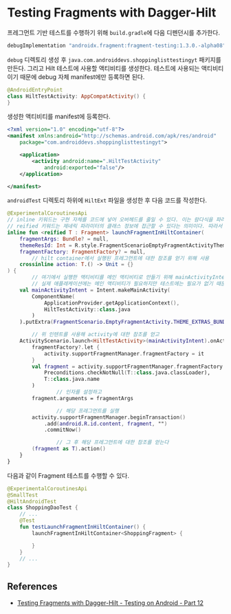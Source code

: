 # Testing Fragments with Dagger-Hilt

프레그먼트 기반 테스트를 수행하기 위해 `build.gradle`에 다음 디펜던시를 추가한다.

```kotlin
debugImplementation "androidx.fragment:fragment-testing:1.3.0.-alpha08"
```

`debug` 디렉토리 생성 후 `java.com.androiddevs.shoppinglisttestingyt` 패키지를 만든다. 그리고 Hilt 테스트에 사용할 액티비티를 생성한다. 테스트에 사용되는 액티비티이기 때문에 debug 자체 manifest에만 등록하면 된다.

```kotlin
@AndroidEntryPoint
class HiltTestActivity: AppCompatActivity() {
}
```

생성한 액티비티를 manifest에 등록한다.

```xml
<?xml version="1.0" encoding="utf-8"?>
<manifest xmlns:android="http://schemas.android.com/apk/res/android"
    package="com.androiddevs.shoppinglisttestingyt">

    <application>
        <activity android:name=".HiltTestActivity"
            android:exported="false"/>
    </application>

</manifest>
```

`androidTest` 디렉토리 하위에 `HiltExt` 파일을 생성한 후 다음 코드를 작성한다.

```kotlin
@ExperimentalCoroutinesApi
// inline 키워드는 구현 자체를 코드에 넣어 오버헤드를 줄일 수 있다. 이는 람다식을 파라미터로 전달할 경우 많이 사용된다.
// reified 키워드는 제네릭 파라미터의 클래스 정보에 접근할 수 있다는 의미이다. 따라서 컴파일 타임에 어떤 타입인지 알 수 있다.
inline fun <reified T : Fragment> launchFragmentInHiltContainer(
    fragmentArgs: Bundle? = null,
    themeResId: Int = R.style.FragmentScenarioEmptyFragmentActivityTheme,
    fragmentFactory: FragmentFactory? = null,
		// hilt container에서 실행된 프레그먼트에 대한 참조를 얻기 위해 사용
    crossinline action: T.() -> Unit = {}
) {
		// 여기에서 실행한 액티비티를 메인 액티비티로 만들기 위해 mainActivityIntent를 정의한다.
		// 실제 애플레케이션에는 메인 액티비티가 필요하지만 테스트에는 필요가 없기 때문이다.
    val mainActivityIntent = Intent.makeMainActivity(
        ComponentName(
            ApplicationProvider.getApplicationContext(),
            HiltTestActivity::class.java
        )
    ).putExtra(FragmentScenario.EmptyFragmentActivity.THEME_EXTRAS_BUNDLE_KEY, themeResId)

		// 위 인텐트를 사용해 activity에 대한 참조를 얻고
    ActivityScenario.launch<HiltTestActivity>(mainActivityIntent).onActivity { activity ->
        fragmentFactory?.let {
            activity.supportFragmentManager.fragmentFactory = it
        }
        val fragment = activity.supportFragmentManager.fragmentFactory.instantiate(
            Preconditions.checkNotNull(T::class.java.classLoader),
            T::class.java.name
        )
				// 인자를 설정하고
        fragment.arguments = fragmentArgs

				// 해당 프레그먼트를 실행
        activity.supportFragmentManager.beginTransaction()
            .add(android.R.id.content, fragment, "")
            .commitNow()

				// 그 후 해당 프레그먼트에 대한 참조를 얻는다
        (fragment as T).action()
    }
}
```

다음과 같이 Fragment 테스트를 수행할 수 있다.

```kotlin
@ExperimentalCoroutinesApi
@SmallTest
@HiltAndroidTest
class ShoppingDaoTest {
    // ...
    @Test
    fun testLaunchFragmentInHiltContainer() {
        launchFragmentInHiltContainer<ShoppingFragment> {

        }
    }
    // ...
}
```

## References

* [Testing Fragments with Dagger-Hilt - Testing on Android - Part 12](https://www.youtube.com/watch?v=k4zG93ogWFY&list=PLQkwcJG4YTCSYJ13G4kVIJ10X5zisB2Lq&index=12)